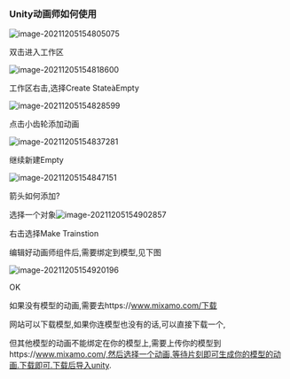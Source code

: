 ### Unity动画师如何使用

![image-20211205154805075](https://cdn.jsdelivr.net/gh/wzc520pyfm/Picbed_PicGo@master/img/image-20211205154805075.png)

双击进入工作区

![image-20211205154818600](https://cdn.jsdelivr.net/gh/wzc520pyfm/Picbed_PicGo@master/img/image-20211205154818600.png)

工作区右击,选择Create StateàEmpty

![image-20211205154828599](https://cdn.jsdelivr.net/gh/wzc520pyfm/Picbed_PicGo@master/img/image-20211205154828599.png)

点击小齿轮添加动画

![image-20211205154837281](https://cdn.jsdelivr.net/gh/wzc520pyfm/Picbed_PicGo@master/img/image-20211205154837281.png)

继续新建Empty

![image-20211205154847151](https://cdn.jsdelivr.net/gh/wzc520pyfm/Picbed_PicGo@master/img/image-20211205154847151.png)

箭头如何添加?

选择一个对象![image-20211205154902857](https://cdn.jsdelivr.net/gh/wzc520pyfm/Picbed_PicGo@master/img/image-20211205154902857.png)

右击选择Make Trainstion

编辑好动画师组件后,需要绑定到模型,见下图

![image-20211205154920196](https://cdn.jsdelivr.net/gh/wzc520pyfm/Picbed_PicGo@master/img/image-20211205154920196.png)

OK

 

如果没有模型的动画,需要去https://www.mixamo.com/下载

网站可以下载模型,如果你连模型也没有的话,可以直接下载一个,

但其他模型的动画不能绑定在你的模型上,需要上传你的模型到https://www.mixamo.com/,然后选择一个动画,等待片刻即可生成你的模型的动画.下载即可.下载后导入unity.